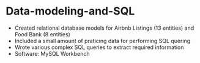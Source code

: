 # Data-modeling-and-SQL
-	Created relational database models for Airbnb Listings (13 entities) and Food Bank (8 entities)
- Included a small amount of praticing data for performing SQL quering
- Wrote various complex SQL queries to extract required information
- Software: MySQL Workbench
